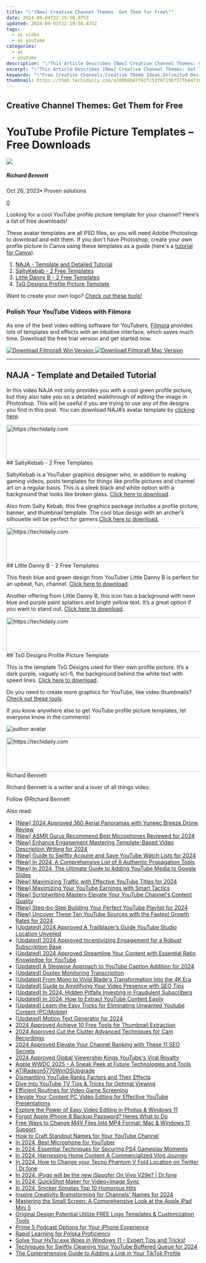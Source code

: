 ```yaml
---
title: "\"[New] Creative Channel Themes  Get Them for Free\""
date: 2024-09-04T22:19:58.875Z
updated: 2024-09-05T22:19:58.875Z
tags:
  - ai video
  - ai youtube
categories:
  - ai
  - youtube
description: "\"This Article Describes [New] Creative Channel Themes: Get Them for Free\""
excerpt: "\"This Article Describes [New] Creative Channel Themes: Get Them for Free\""
keywords: "\"Free Creative Channels,Creative Theme Ideas,Unlimited Designs,No-Cost Channel Themes,FREE Channel Artwork,Vibrant Creative Themes,Innovative Theme Options\""
thumbnail: https://thmb.techidaily.com/a208b6b47f62fc53f6719bf37fb44710d3bca87f00271cab6e02272f4110e26d.jpg
---
```


## Creative Channel Themes: Get Them for Free

# YouTube Profile Picture Templates – Free Downloads

![](https://images.wondershare.com/filmora/article-images/richard-bennett.jpg)

##### Richard Bennett

 Oct 26, 2023• Proven solutions

[0](#commentsBoxSeoTemplate)

Looking for a cool YouTube profile picture template for your channel? Here’s a list of free downloads!

These avatar templates are all PSD files, so you will need Adobe Photoshop to download and edit them. If you don’t have Photoshop, create your own profile picture in Canva using these templates as a guide (here's a [tutorial for Canva](https://tools.techidaily.com/wondershare/filmora/download/)).

1. [NAJA - Template and Detailed Tutorial](#naja)
2. [SaltyKebab - 2 Free Templates](#salty)
3. [Little Danny B - 2 Free Templates](#danny)
4. [TxG Designs Profile Picture Template](#txg)

Want to create your own logo? [Check out these tools!](https://tools.techidaily.com/wondershare/filmora/download/)

### Polish Your YouTube Videos with Filmora

As one of the best video editing software for YouTubers, [Filmora](https://tools.techidaily.com/wondershare/filmora/download/) provides lots of templates and effects with an intuitive interface, which saves much time. Download the free trial version and get started now.

[![Download Filmora9 Win Version](https://images.wondershare.com/filmora/guide/download-btn-win.jpg) ](https://tools.techidaily.com/wondershare/filmora/download/) [![Download Filmora9 Mac Version](https://images.wondershare.com/filmora/guide/download-btn-mac.jpg) ](https://tools.techidaily.com/wondershare/filmora/download/)

---

## NAJA - Template and Detailed Tutorial

In this video NAJA not only provides you with a cool green profile picture, but they also take you on a detailed walkthrough of editing the image in Photoshop. This will be useful if you are trying to use any of the designs you find in this post. You can download NAJA’s avatar template by [clicking here](https://www.youtube.com/redirect?redir%5Ftoken=2YDSnb0yXKdaw0epGcXB4aJtttR8MTUxMDM0NjQ4NkAxNTEwMjYwMDg2&q=https%3A%2F%2Fsellfy.com%2Fp%2Fb5jF&event=video%5Fdescription&v=io9WzsSOc2Y).

<!-- affiliate ads begin -->
<a href="https://aligracehair.sjv.io/c/5597632/1938750/19272" target="_top" id="1938750">
  <img src="//a.impactradius-go.com/display-ad/19272-1938750" border="0" alt="https://techidaily.com" width="728" height="90"/>
</a>
<img height="0" width="0" src="https://aligracehair.sjv.io/i/5597632/1938750/19272" style="position:absolute;visibility:hidden;" border="0" />
<!-- affiliate ads end -->
## SaltyKebab - 2 Free Templates

SaltyKebab is a YouTuber graphics designer who, in addition to making gaming videos, posts templates for things like profile pictures and channel art on a regular basis. This is a sleek black and white option with a background that looks like broken glass. [Click here to download](https://www.youtube.com/redirect?event=video%5Fdescription&v=Tmpn%5FmLs1cY&q=https%3A%2F%2Fdrive.google.com%2Fopen%3Fid%3D0B32mpcEPyYYJUHVJQm9uNUxyNzA&redir%5Ftoken=S4l8OAh26uLUOulyoGIaYkOW8aB8MTUxMDM0MDk5MkAxNTEwMjU0NTky).

Also from Salty Kebab, this free graphics package includes a profile picture, banner, and thumbnail template. The cool blue design with an archer’s silhouette will be perfect for gamers.[Click here to download.](https://www.youtube.com/redirect?event=video%5Fdescription&v=IriIzdY%5FTzs&redir%5Ftoken=8rrPV9gZErBTEOtIdS5zkq8HXYR8MTUxMDM0MTU2OUAxNTEwMjU1MTY5&q=https%3A%2F%2Fdrive.google.com%2Fopen%3Fid%3D0B32mpcEPyYYJZDRsUmR3dkFRb2s)

<!-- affiliate ads begin -->
<a href="https://aligracehair.sjv.io/c/5597632/1934142/19272" target="_top" id="1934142">
  <img src="//a.impactradius-go.com/display-ad/19272-1934142" border="0" alt="https://techidaily.com" width="728" height="90"/>
</a>
<img height="0" width="0" src="https://aligracehair.sjv.io/i/5597632/1934142/19272" style="position:absolute;visibility:hidden;" border="0" />
<!-- affiliate ads end -->
## Little Danny B - 2 Free Templates

This fresh blue and green design from YouTuber Little Danny B is perfect for an upbeat, fun, channel. [Click here to download](https://www.youtube.com/redirect?redir%5Ftoken=F%5FMrtZATEvC53uE7QbEKQpUMgkt8MTUxMDMzNjA2M0AxNTEwMjQ5NjYz&q=http%3A%2F%2Fadf.ly%2FogOLQ&v=NLZukhYLfLQ&event=video%5Fdescription).

Another offering from Little Danny B, this icon has a background with neon blue and purple paint splatters and bright yellow text. It’s a great option if you want to stand out. [Click here to download](https://www.youtube.com/redirect?v=IJgjLWpnxVk&event=video%5Fdescription&redir%5Ftoken=OPO3uPCVpJhTn8MXiq5q3lVgWD58MTUxMDMzOTk5MkAxNTEwMjUzNTky&q=http%3A%2F%2Fadf.ly%2F10l7Ut).

<!-- affiliate ads begin -->
<a href="https://imp.i357552.net/c/5597632/1001453/11832" target="_top" id="1001453">
  <img src="//a.impactradius-go.com/display-ad/11832-1001453" border="0" alt="https://techidaily.com" width="728" height="90"/>
</a>
<img height="0" width="0" src="https://imp.i357552.net/i/5597632/1001453/11832" style="position:absolute;visibility:hidden;" border="0" />
<!-- affiliate ads end -->
## TxG Designs Profile Picture Template

This is the template TxG Designs used for their own profile picture. It’s a dark purple, vaguely sci-fi, the background behind the white text with speed lines. [Click here to download](https://www.youtube.com/redirect?q=http%3A%2F%2Fwww.mediafire.com%2Fdownload%2F02zz3qnhszxzyfa%2FFree%2BYoutube%2B%2526%2BAvatar%2BRebrand%2BTemplate.zip&redir%5Ftoken=jr9cd4sEsdAHiq0KtL33o34LEpN8MTUxMDMzNTgzNUAxNTEwMjQ5NDM1&v=LczVbluwfyw&event=video%5Fdescription).

Do you need to create more graphics for YouTube, like video thumbnails? [Check out these tools](https://tools.techidaily.com/wondershare/filmora/download/).

If you know anywhere else to get YouTube profile picture templates, let everyone know in the comments!

![author avatar](https://images.wondershare.com/filmora/article-images/richard-bennett.jpg)

<!-- affiliate ads begin -->
<a href="https://aligracehair.sjv.io/c/5597632/1948909/19272" target="_top" id="1948909">
  <img src="//a.impactradius-go.com/display-ad/19272-1948909" border="0" alt="https://techidaily.com" width="728" height="90"/>
</a>
<img height="0" width="0" src="https://aligracehair.sjv.io/i/5597632/1948909/19272" style="position:absolute;visibility:hidden;" border="0" />
<!-- affiliate ads end -->
Richard Bennett

Richard Bennett is a writer and a lover of all things video.

Follow @Richard Bennett


<ins class="adsbygoogle"
     style="display:block"
     data-ad-format="autorelaxed"
     data-ad-client="ca-pub-7571918770474297"
     data-ad-slot="1223367746"></ins>



<ins class="adsbygoogle"
     style="display:block"
     data-ad-client="ca-pub-7571918770474297"
     data-ad-slot="8358498916"
     data-ad-format="auto"
     data-full-width-responsive="true"></ins>

<span class="atpl-alsoreadstyle">Also read:</span>
<div><ul>
<li><a href="https://fox-blue.techidaily.com/new-2024-approved-360-aerial-panoramas-with-yuneec-breeze-drone-review/"><u>[New] 2024 Approved  360 Aerial Panoramas with Yuneec Breeze Drone Review</u></a></li>
<li><a href="https://youtube-webster.techidaily.com/smr-gurus-recommend-best-microphones-reviewed-for-2024/"><u>[New] ASMR Gurus Recommend  Best Microphones Reviewed for 2024</u></a></li>
<li><a href="https://youtube-webster.techidaily.com/nhance-engagement-mastering-template-based-video-description-writing-for-2024/"><u>[New] Enhance Engagement  Mastering Template-Based Video Description Writing for 2024</u></a></li>
<li><a href="https://youtube-webster.techidaily.com/uide-to-swiftly-acquire-and-save-youtube-watch-lists-for-2024/"><u>[New] Guide to Swiftly Acquire and Save YouTube Watch Lists for 2024</u></a></li>
<li><a href="https://youtube-webster.techidaily.com/n-2024-a-comprehensive-list-of-8-authentic-propagation-tools/"><u>[New] In 2024, A Comprehensive List of 8 Authentic Propagation Tools</u></a></li>
<li><a href="https://youtube-webster.techidaily.com/n-2024-the-ultimate-guide-to-adding-youtube-media-to-google-slides/"><u>[New] In 2024, The Ultimate Guide to Adding YouTube Media to Google Slides</u></a></li>
<li><a href="https://youtube-webster.techidaily.com/aximizing-traffic-with-effective-youtube-titles-for-2024/"><u>[New] Maximizing Traffic with Effective YouTube Titles for 2024</u></a></li>
<li><a href="https://youtube-webster.techidaily.com/aximizing-your-youtube-earnings-with-smart-tactics/"><u>[New] Maximizing Your YouTube Earnings with Smart Tactics</u></a></li>
<li><a href="https://youtube-webster.techidaily.com/criptwriting-mastery-elevate-your-youtube-channels-content-quality/"><u>[New] Scriptwriting Mastery  Elevate Your YouTube Channel's Content Quality</u></a></li>
<li><a href="https://youtube-webster.techidaily.com/tep-by-step-building-your-perfect-youtube-playlist-for-2024/"><u>[New] Step-by-Step  Building Your Perfect YouTube Playlist for 2024</u></a></li>
<li><a href="https://youtube-webster.techidaily.com/ncover-these-ten-youtube-sources-with-the-fastest-growth-rates-for-2024/"><u>[New] Uncover These Ten YouTube Sources with the Fastest Growth Rates for 2024</u></a></li>
<li><a href="https://youtube-webster.techidaily.com/ed-2024-approved-a-trailblazers-guide-youtube-studio-location-unveiled/"><u>[Updated] 2024 Approved  A Trailblazer’s Guide  YouTube Studio Location Unveiled</u></a></li>
<li><a href="https://youtube-webster.techidaily.com/ed-2024-approved-incentivizing-engagement-for-a-robust-subscription-base/"><u>[Updated] 2024 Approved  Incentivizing Engagement for a Robust Subscription Base</u></a></li>
<li><a href="https://youtube-webster.techidaily.com/ed-2024-approved-streamline-your-content-with-essential-ratio-knowledge-for-youtube/"><u>[Updated] 2024 Approved  Streamline Your Content with Essential Ratio Knowledge for YouTube</u></a></li>
<li><a href="https://youtube-webster.techidaily.com/ed-a-stepwise-approach-to-youtube-caption-addition-for-2024/"><u>[Updated] A Stepwise Approach to YouTube Caption Addition for 2024</u></a></li>
<li><a href="https://digital-screen-recording.techidaily.com/updated-duplex-monitoring-transcription/"><u>[Updated] Duplex Monitoring Transcription</u></a></li>
<li><a href="https://some-knowledge.techidaily.com/updated-from-mono-to-vivid-blades-transformation-into-the-4k-era/"><u>[Updated] From Mono to Vivid  Blade's Transformation Into the 4K Era</u></a></li>
<li><a href="https://youtube-webster.techidaily.com/ed-guide-to-amplifying-your-video-presence-with-seo-tips/"><u>[Updated] Guide to Amplifying Your Video Presence with SEO Tips</u></a></li>
<li><a href="https://youtube-webster.techidaily.com/ed-in-2024-hidden-pitfalls-investing-in-fraudulent-subscribers/"><u>[Updated] In 2024, Hidden Pitfalls  Investing in Fraudulent Subscribers</u></a></li>
<li><a href="https://youtube-webster.techidaily.com/ed-in-2024-how-to-extract-youtube-content-easily/"><u>[Updated] In 2024, How to Extract YouTube Content Easily</u></a></li>
<li><a href="https://youtube-webster.techidaily.com/ed-learn-the-easy-tricks-for-eliminating-unwanted-youtube-content-pcmobile/"><u>[Updated] Learn the Easy Tricks for Eliminating Unwanted Youtube Content (PC/Mobile)</u></a></li>
<li><a href="https://youtube-webster.techidaily.com/ed-motion-text-generator-for-2024/"><u>[Updated] Motion Text Generator for 2024</u></a></li>
<li><a href="https://youtube-webster.techidaily.com/approved-achieve-10-free-tools-for-thumbnail-extraction/"><u>2024 Approved  Achieve 10 Free Tools for Thumbnail Extraction</u></a></li>
<li><a href="https://remote-screen-capture.techidaily.com/2024-approved-cut-the-clutter-advanced-techniques-for-cam-recordings/"><u>2024 Approved  Cut the Clutter  Advanced Techniques for Cam Recordings</u></a></li>
<li><a href="https://youtube-webster.techidaily.com/approved-elevate-your-channel-ranking-with-these-11-seo-secrets/"><u>2024 Approved  Elevate Your Channel Ranking with These 11 SEO Secrets</u></a></li>
<li><a href="https://youtube-webster.techidaily.com/approved-global-viewership-kings-youtubes-viral-royalty/"><u>2024 Approved  Global Viewership Kings  YouTube's Viral Royalty</u></a></li>
<li><a href="https://tech-recovery.techidaily.com/apple-wwdc-2025-a-sneak-peek-at-future-technologies-and-tools/"><u>Apple WWDC 2025 – A Sneak Peek at Future Technologies and Tools</u></a></li>
<li><a href="https://driver-install.techidaily.com/atiradeon5770winosupgrade/"><u>ATIRadeon5770WinOSUpgrade</u></a></li>
<li><a href="https://youtube-webster.techidaily.com/ntling-youtube-ranks-factors-and-their-effects/"><u>Dismantling YouTube Ranks  Factors and Their Effects</u></a></li>
<li><a href="https://youtube-webster.techidaily.com/into-youtube-tv-tips-and-tricks-for-optimal-viewing/"><u>Dive Into YouTube TV  Tips & Tricks for Optimal Viewing</u></a></li>
<li><a href="https://screen-video-capture.techidaily.com/efficient-routines-for-video-game-screening/"><u>Efficient Routines for Video Game Screening</u></a></li>
<li><a href="https://youtube-webster.techidaily.com/te-your-content-pc-video-editing-for-effective-youtube-presentations/"><u>Elevate Your Content  PC Video Editing for Effective YouTube Presentations</u></a></li>
<li><a href="https://extra-hints.techidaily.com/explore-the-power-of-easy-video-editing-in-photos-and-windows-11/"><u>Explore the Power of Easy Video Editing in Photos & Windows 11</u></a></li>
<li><a href="https://ios-unlock.techidaily.com/forgot-apple-iphone-8-backup-password-heres-what-to-do-by-drfone-ios/"><u>Forgot Apple iPhone 8 Backup Password? Heres What to Do</u></a></li>
<li><a href="https://eaxpv-info.techidaily.com/free-ways-to-change-m4v-files-into-mp4-format-mac-and-windows-11-support/"><u>Free Ways to Change M4V Files Into MP4 Format: Mac & Windows 11 Support</u></a></li>
<li><a href="https://youtube-webster.techidaily.com/o-craft-standout-names-for-your-youtube-channel/"><u>How to Craft Standout Names for Your YouTube Channel</u></a></li>
<li><a href="https://youtube-webster.techidaily.com/24-best-microphone-for-youtuber/"><u>In 2024, Best Microphone for YouTuber</u></a></li>
<li><a href="https://desktop-recording.techidaily.com/in-2024-essential-techniques-for-securing-ps4-gameplay-moments/"><u>In 2024, Essential Techniques for Securing PS4 Gameplay Moments</u></a></li>
<li><a href="https://youtube-webster.techidaily.com/24-harnessing-home-content-a-commercialized-vlog-journey/"><u>In 2024, Harnessing Home Content  A Commercialized Vlog Journey</u></a></li>
<li><a href="https://review-topics.techidaily.com/in-2024-how-to-change-your-tecno-phantom-v-fold-location-on-twitter-drfone-by-drfone-virtual-android/"><u>In 2024, How to Change your Tecno Phantom V Fold Location on Twitter | Dr.fone</u></a></li>
<li><a href="https://change-location.techidaily.com/in-2024-ipogo-will-be-the-new-ispoofer-on-vivo-v29e-drfone-by-drfone-virtual-android/"><u>In 2024, iPogo will be the new iSpoofer On Vivo V29e? | Dr.fone</u></a></li>
<li><a href="https://fox-friendly.techidaily.com/in-2024-quickshot-maker-for-videoplusimage-sync/"><u>In 2024, QuickShot Maker for Video+Image Sync</u></a></li>
<li><a href="https://youtube-webster.techidaily.com/24-snicker-sonatas-top-10-humorous-hits/"><u>In 2024, Snicker Sonatas  Top 10 Humorous Hits</u></a></li>
<li><a href="https://youtube-webster.techidaily.com/re-creativity-brainstorming-for-channels-names-for-2024/"><u>Inspire Creativity  Brainstorming for Channels' Names for 2024</u></a></li>
<li><a href="https://buynow-reviews.techidaily.com/mastering-the-small-screen-a-comprehensive-look-at-the-apple-ipad-mini-(span)5(span)/"><u>Mastering the Small Screen: A Comprehensive Look at the Apple iPad Mini <Span>5</Span></u></a></li>
<li><a href="https://extra-hints.techidaily.com/original-design-potential-utilize-free-logo-templates-and-customization-tools/"><u>Original Design Potential  Utilize FREE Logo Templates & Customization Tools</u></a></li>
<li><a href="https://extra-resources.techidaily.com/prime-5-podcast-options-for-your-iphone-experience/"><u>Prime 5 Podcast Options for Your iPhone Experience</u></a></li>
<li><a href="https://mondly-stories.techidaily.com/rapid-learning-for-polska-proficiency/"><u>Rapid Learning for Polska Proficiency</u></a></li>
<li><a href="https://tech-recovery.techidaily.com/solve-your-hxtsrexe-woes-in-windows-11-expert-tips-and-tricks/"><u>Solve Your HxTsr.exe Woes in Windows 11 – Expert Tips and Tricks!</u></a></li>
<li><a href="https://youtube-webster.techidaily.com/iques-for-swiftly-cleaning-your-youtube-buffered-queue-for-2024/"><u>Techniques for Swiftly Cleaning Your YouTube Buffered Queue for 2024</u></a></li>
<li><a href="https://extra-information.techidaily.com/the-comprehensive-guide-to-adding-a-link-in-your-tiktok-profile/"><u>The Comprehensive Guide to Adding a Link in Your TikTok Profile</u></a></li>
</ul></div>
